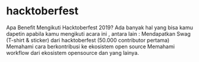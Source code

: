 # hacktoberfest
Apa Benefit Mengikuti Hacktoberfest 2019? Ada banyak hal yang bisa kamu dapetin apabila kamu mengikuti acara ini , antara lain : Mendapatkan Swag (T-shirt &amp; sticker) dari hacktoberfest (50.000 contributor pertama) Memahami cara berkontribusi ke ekosistem open source Memahami workflow dari ekosistem opensource dan yang lainya.
